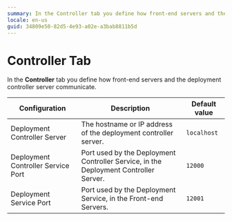 ```yaml
---
summary: In the Controller tab you define how front-end servers and the deployment controller server communicate.
locale: en-us
guid: 34809e50-82d5-4e93-a02e-a3bab8811b5d
---
```


# Controller Tab

In the **Controller** tab you define how front-end servers and the deployment controller server communicate.

Configuration | Description  | Default value
--------------|--------------|---------------
Deployment Controller Server | The hostname or IP address of the deployment controller server. | `localhost`
Deployment Controller Service Port | Port used by the Deployment Controller Service, in the Deployment Controller Server. | `12000`
Deployment Service Port | Port used by the Deployment Service, in the Front-end Servers. | `12001`
